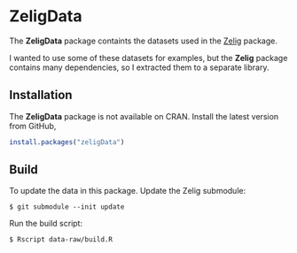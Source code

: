 # ZeligData

The **ZeligData** package containts the datasets used in the  [Zelig](https://cran.r-project.org/web/packages/Zelig/index.html) package.

I wanted to use some of these datasets for examples, but the **Zelig** package contains many dependencies, so I extracted them to a separate library.

## Installation

The **ZeligData** package is not available on CRAN. 
Install the latest version from GitHub,
``` r
install.packages("zeligData")
```

## Build

To update the data in this package.
Update the Zelig submodule:
``` console
$ git submodule --init update
```

Run the build script:
``` console
$ Rscript data-raw/build.R
```
